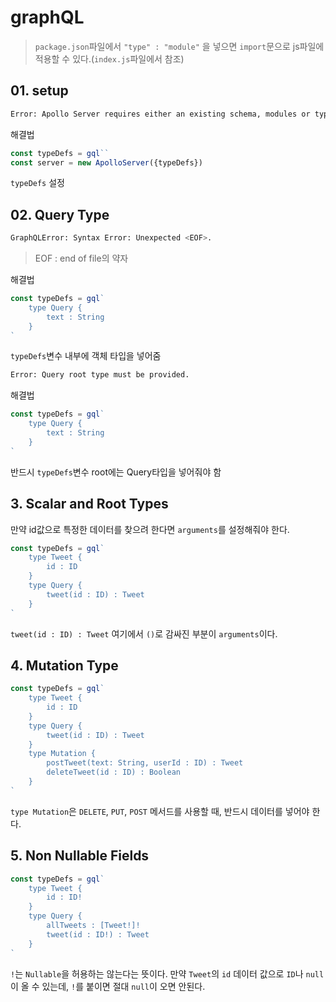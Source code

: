 # graphQL
> `package.json`파일에서 `"type" : "module"` 을 넣으면 `import`문으로 js파일에 적용할 수 있다.(`index.js`파일에서 참조)

## 01. setup
```bash
Error: Apollo Server requires either an existing schema, modules or typeDefs
```
해결법
```javascript
const typeDefs = gql``
const server = new ApolloServer({typeDefs})
```
`typeDefs` 설정

## 02. Query Type
```bash
GraphQLError: Syntax Error: Unexpected <EOF>.
```

>EOF : end of file의 약자

해결법
```javascript
const typeDefs = gql`
    type Query {
        text : String
    }
`
```
`typeDefs`변수 내부에 객체 타입을 넣어줌


```bash
Error: Query root type must be provided.
```

해결법
```javascript
const typeDefs = gql`
    type Query {
        text : String
    }
`
```
반드시 `typeDefs`변수 root에는 Query타입을 넣어줘야 함

## 3. Scalar and Root Types
만약 id값으로 특정한 데이터를 찾으려 한다면 `arguments`를 설정해줘야 한다.

```javascript
const typeDefs = gql`
    type Tweet {
        id : ID
    }
    type Query {
        tweet(id : ID) : Tweet
    }
`
```
`tweet(id : ID) : Tweet` 여기에서 `()`로 감싸진 부분이 `arguments`이다.

## 4. Mutation Type
```javascript
const typeDefs = gql`
    type Tweet {
        id : ID
    }
    type Query {
        tweet(id : ID) : Tweet
    }
    type Mutation {
        postTweet(text: String, userId : ID) : Tweet
        deleteTweet(id : ID) : Boolean
    }
`
```

`type Mutation`은 `DELETE`, `PUT`, `POST` 메서드를 사용할 때, 반드시 데이터를 넣어야 한다.

## 5. Non Nullable Fields
```javascript
const typeDefs = gql`
    type Tweet {
        id : ID!
    }
    type Query {
        allTweets : [Tweet!]!
        tweet(id : ID!) : Tweet
    }
`
```

`!`는 `Nullable`을 허용하는 않는다는 뜻이다.
만약 `Tweet`의 `id` 데이터 값으로 `ID`나 `null`이 올 수 있는데, `!`를 붙이면 절대 `null`이 오면 안된다.

